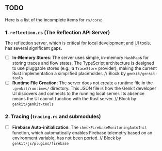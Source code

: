 ## TODO
Here is a list of the incomplete items for `rs/core`:

### 1. `reflection.rs` (The Reflection API Server)

The reflection server, which is critical for local development and UI tools, has several significant gaps.

- [ ]   **In-Memory Stores**: The server uses simple, in-memory `HashMap`s for storing traces and flow states. The TypeScript architecture is designed to use pluggable stores (e.g., a `TraceStore` provider), making the current Rust implementation a simplified placeholder. // Block by `genkit/genkit-tools`
- [ ]   **Runtime File Creation**: The server does not create a runtime file in the `.genkit/runtimes/` directory. This JSON file is how the Genkit developer UI discovers and connects to the running local server. Its absence means the UI cannot function with the Rust server. // Block by `genkit/genkit-tools`

### 2. Tracing (`tracing.rs` and submodules)

- [ ]   **Firebase Auto-initialization**: The `checkFirebaseMonitoringAutoInit` function, which automatically enables Firebase telemetry based on an environment variable, has not been ported. // Block by `genkit/js/plugins/firebase`
